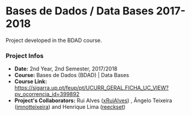 # Bases de Dados / Data Bases 2017-2018
Project developed in the BDAD course.
<br/>

### Project Infos
* **Date:** 2nd Year, 2nd Semester, 2017/2018
* **Course:** Bases de Dados (BDAD) | Data Bases
* **Course Link:** https://sigarra.up.pt/feup/pt/UCURR_GERAL.FICHA_UC_VIEW?pv_ocorrencia_id=399892
* **Project's Collaborators:** Rui Alves (<u>xRuiAlves</u>) , Ângelo Teixeira (<u>imnotteixeira</u>) and Henrique Lima (<u>reeckset</u>)
